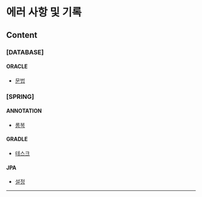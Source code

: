 # 에러 사항 및 기록

## Content

### [DATABASE]
#### ORACLE

 - [문법](error/database/oracle/grammer.md)
### [SPRING]
#### ANNOTATION
 
 - [롬복](error/spring/annotation/lombok.md)

#### GRADLE

 - [테스크](error/spring/gradle/task.md)

#### JPA

- [설정](error/spring/jpa/settings.md)
----